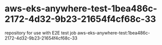 # aws-eks-anywhere-test-1bea486c-2172-4d32-9b23-21654f4cf68c-33
repository for use with E2E test job aws-eks-anywhere-test:1bea486c-2172-4d32-9b23-21654f4cf68c-33
